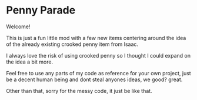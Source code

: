 # Penny Parade
Welcome!

This is just a fun little mod with a few new items centering around the idea of the already existing crooked penny item from Isaac.

I always love the risk of using crooked penny so I thought I could expand on the idea a bit more.

Feel free to use any parts of my code as reference for your own project, just be a decent human being and dont steal anyones ideas, we good? great.

Other than that, sorry for the messy code, it just be like that.
